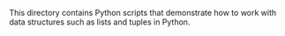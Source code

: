 This directory contains Python scripts that demonstrate how to work with data structures such as lists and tuples in Python.
